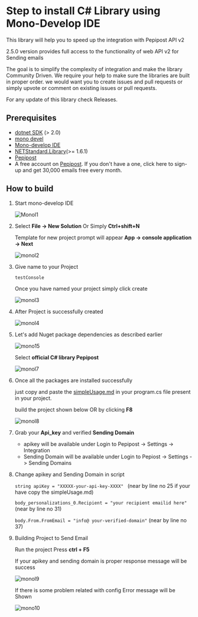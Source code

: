 # Step to install C# Library using Mono-Develop IDE

This library will help you to speed up the integration with Pepipost API v2 

2.5.0 version provides full access to the functionality of web API v2 for Sending emails

The goal is to simplify the complexity of integration and make the library Community Driven. We require your help to make sure the libraries are built in proper order.
we would want you to create issues and pull requests or simply upvote or comment on existing issues or pull requests.

For any update of this library check Releases.

## Prerequisites

   * [dotnet SDK](https://www.microsoft.com/net/download/dotnet-core/2.0) (> 2.0)
   * [mono devel](https://www.mono-project.com/download/stable/)
   * [Mono-develop IDE](https://www.monodevelop.com/download/)
   * [NETStandard.Library](https://www.nuget.org/packages/NETStandard.Library/)(>= 1.6.1)
   * [Pepipost](https://www.nuget.org/packages/Pepipost/)
   * A free account on [Pepipost](https://app.pepipost.com/index.php/signup/registeruser). If you don't have a one, click here to sign-up and get 30,000 emails free every month.
 
## How to build

   1. Start mono-develop IDE 
      
      ![Monol1](http://app1.falconide.com/integration_imgs/csharp-mono/l1.png)
   
   2. Select **File -> New Solution** Or Simply **Ctrl+shift+N**
   
      Template for new project prompt will appear **App -> console application -> Next**
      
      ![monol2](http://app1.falconide.com/integration_imgs/csharp-mono/l2.png)
      
   3. Give name to your Project 
   
      ```testConsole```
      
      Once you have named your project simply click create
      
      ![monol3](http://app1.falconide.com/integration_imgs/csharp-mono/l3.png)
      
   4. After Project is successfully created 
   
      ![monol4](http://app1.falconide.com/integration_imgs/csharp-mono/l4.png)

   5. Let's add Nuget package dependencies as described earlier
   
      ![mono15](http://app1.falconide.com/integration_imgs/csharp-mono/l5.png)
          
      Select **official C# library Pepipost**
      
      ![monol7](https://app1.falconide.com/integration_imgs/csharp-mono/l7.png)
     
   6. Once all the packages are installed successfully 
   
      just copy and paste the [simpleUsage.md]() in your program.cs file present in your project.
      
      build the project shown below OR by clicking **F8**
      
      ![monol8](http://app1.falconide.com/integration_imgs/csharp-mono/l8.png)
      
   7. Grab your **Api_key** and verified **Sending Domain**
   
      * apikey will be available under Login to Pepipost -> Settings -> Integration
      * Sending Domain will be available under Login to Pepiost -> Settings -> Sending Domains
      
   8. Change apikey and Sending Domain in script 
   
      ```string apiKey = "XXXXX-your-api-key-XXXX" ``` (near by line no 25 if your have copy the simpleUsage.md)
           
      ```body_personalizations_0.Recipient = "your recipient emailid here"``` (near by line no 31)
     
      ```body.From.FromEmail = "info@ your-verified-domain"``` (near by line no 37)
     
   9. Building Project to Send Email
   
      Run the project Press **ctrl + F5**
      
      If your apikey and sending domain is proper response message will be success 
      
      ![monol9](http://app1.falconide.com/integration_imgs/csharp-mono/l9.png)
      
      If there is some problem related with config Error message will be Shown
      
      ![mono10](http://app1.falconide.com/integration_imgs/csharp-mono/l10.png)
     
   
      
      

      
      
